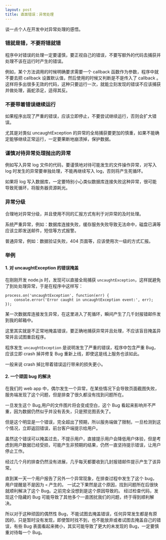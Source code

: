 ```yaml
---
layout: post
title: 直面错误：异常处理
---
```


谈一点个人在开发中对异常处理的感悟。

### 错就是错，不要将错就错

程序中对错误的处理一定要谨慎，要正视自己的错误，不要写额外的代码去捕获并处理不该在运行时产生的错误。

例如，某个方法调用的时候明确要求需要一个 callback 函数作为参数，程序中就不要去把 callback 设置默认值，然后使用的时候又判断是不是传入了 callback 。
这样将多出很多无效的代码，这种只要运行一次，就能立刻发现的错误不应该捕获并做处理，画蛇添足，适得其反。

### 不要带着错误继续运行

如果程序出现了严重的错误，应该立即停止，不要尝试继续运行，否则会扩大错误。

尤其是对类似 uncaughtException 的异常的全局捕获要更加的慎重，如果不能确定能够继续正常运行，一定要果断地崩溃掉，保护数据。

### 谨慎对待异常处理抛出的异常

例如写入异常 log 文件的代码，要谨慎地对待可能发生的文件操作异常，对写入 log 时发生的异常要单独处理，不能再继续写入 log，否则将产生死循环。

如果将 log 写入数据库，一定要特别小心类似数据库连接失败这种异常，很可能导致死循环，将服务器资源耗光。

### 异常分级

合理地对异常分级，并且使用不同的汇报方式有利于对异常的及时处理。

系统严重异常，例如：数据库连接失败，缓存服务失败导致无法命中，磁盘已满等应该立即发送邮件，短信等方式报警。

普通异常，例如：数据验证失败，404 页面等，应该使用次一级的方式汇报。

### 举例

#### 1. 对 uncaughtException 的错误掩盖

在刚刚开发 node.js 时，发现可以直接全局捕获 `uncaughtException`，这样就避免了到处处理异常，于是在程序中这样写：

    process.on('uncaughtException', function(err) {
        console.error('Error caught in uncaughtException event:', err);
    });

某一次数据库连接发生异常，在这里进入了死循环，瞬间产生了几千封报错邮件发到我的邮箱中。

这里其实就是不正常地掩盖错误，要正确地捕获异常并且处理，不应该盲目掩盖异常并且试图重启程序。

程序发生 `uncaughtException` 是说明发生了严重的错误，程序中包含严重 Bug，应该立即 crash 掉并修复 Bug 重新上线，即使这是线上服务也该如此。

一般来说 crash 掉比带着错误运行带来的损失更小。

#### 2. 一个顽固 bug 的解决

在我们的 web app 中，偶尔发生一个异常，在某些情况下会导致页面截图失败，服务端发现了这个问题，但是排查了很久都没有找到问题所在。

一旦发生这个 Bug,用户的文件图片将会变成空白，这个 Bug 看起来影响并不严重，因为数据仍然似乎并没有丢失，只是预览图丢失了。

但是这个明显是一个错误，完全超出了预期，所以服务端做了限制，一旦检测到这个情况，立即返回错误，前台客户端提示给用户。

虽然这个错误可以掩盖过去，不提示用户，直接提示用户会降低用户体验，但是考虑到用户数据已经受损，可能产生非预期的结果，仍然一直坚持提示错误，让用户停止工作。

经过几个月的排查仍然没有进展，几乎每天都要收到几封报错邮件提示产生了该异常。

直到某一天一个用户报告了另外一个异常现象，在排查过程中发生了这个 bug，用户提醒是不是因为 `<` 产生的。
一试之下果然是这个原因，找到问题所在后很快就顺利解决了这个 Bug。之前完全没想到是这个原因导致的。
经过检查代码，发现这个隐藏的 Bug 可能导致了其他多个一直困扰我们的问题，终于得到顺利解决。

所以对于这种顽固的偶然性 Bug，不能试图去掩盖错误，任何异常发生都是有原因的，只是暂时没有发现，即使暂时找不到，也不能放弃或者试图去掩盖自己的错误，有些 Bug 表面看起来微小，其实可能导致了更大的未发现的 Bug，一定要慎重对待每一个 Bug。
